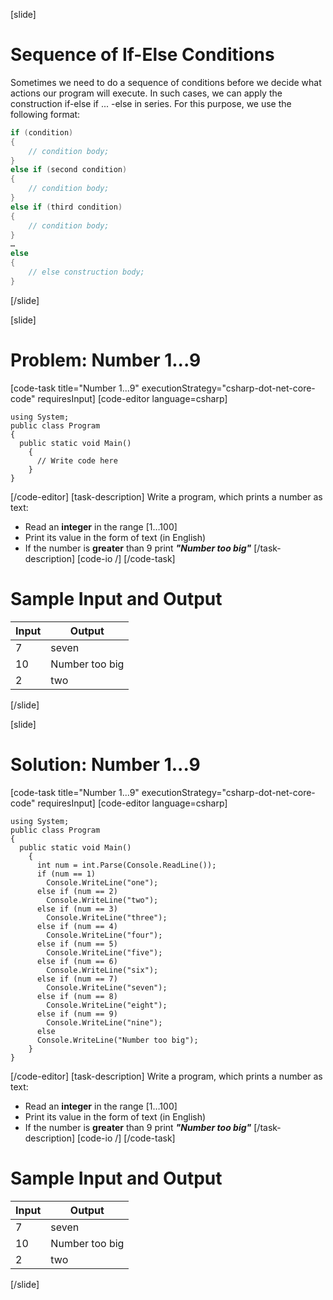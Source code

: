 [slide]
# Sequence of If-Else Conditions
Sometimes we need to do a sequence of conditions before we decide what actions our program will execute. In such cases, we can apply the construction if-else if ... -else in series. For this purpose, we use the following format:

```csharp
if (condition)
{
    // condition body;
}
else if (second condition)
{
    // condition body;
}
else if (third condition)
{
    // condition body;
}
…
else
{
    // else construction body;
}
```
[/slide]

[slide]
# Problem: Number 1...9
[code-task title="Number 1...9" executionStrategy="csharp-dot-net-core-code" requiresInput]
[code-editor language=csharp]
```
using System;
public class Program
{
  public static void Main()
    {
      // Write code here
    }
}
```
[/code-editor]
[task-description]
Write a program, which prints a number as text: 

  * Read an **integer** in the range [1…100]
  * Print its value in the form of text (in English)
  * If the number is **greater** than 9 print ***"Number too big"***
[/task-description]
[code-io /]
[/code-task]

# Sample Input and Output
|Input|Output|
|-----|------|
|7|seven|
|10|Number too big|
|2|two|
[/slide]

[slide]
# Solution: Number 1...9
[code-task title="Number 1...9" executionStrategy="csharp-dot-net-core-code" requiresInput]
[code-editor language=csharp]
```
using System;
public class Program
{
  public static void Main()
    {
      int num = int.Parse(Console.ReadLine());
      if (num == 1)
        Console.WriteLine("one");
      else if (num == 2)
        Console.WriteLine("two");
      else if (num == 3)
        Console.WriteLine("three");
      else if (num == 4)
        Console.WriteLine("four");
      else if (num == 5)
        Console.WriteLine("five");
      else if (num == 6)
        Console.WriteLine("six");
      else if (num == 7)
        Console.WriteLine("seven");
      else if (num == 8)
        Console.WriteLine("eight");
      else if (num == 9)
        Console.WriteLine("nine");
      else
      Console.WriteLine("Number too big");
    }
}
```
[/code-editor]
[task-description]
Write a program, which prints a number as text:

  * Read an **integer** in the range [1…100]
  * Print its value in the form of text (in English)
  * If the number is **greater** than 9 print ***"Number too big"***
[/task-description]
[code-io /]
[/code-task]

# Sample Input and Output
|Input|Output|
|-----|------|
|7|seven|
|10|Number too big|
|2|two|
[/slide]